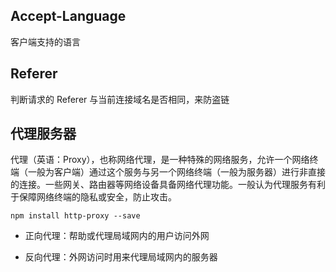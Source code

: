 ## Accept-Language
客户端支持的语言


## Referer
判断请求的 Referer 与当前连接域名是否相同，来防盗链


## 代理服务器
代理（英语：Proxy），也称网络代理，是一种特殊的网络服务，允许一个网络终端（一般为客户端）通过这个服务与另一个网络终端（一般为服务器）进行非直接的连接。一些网关、路由器等网络设备具备网络代理功能。一般认为代理服务有利于保障网络终端的隐私或安全，防止攻击。

`npm install http-proxy --save`

- 正向代理：帮助或代理局域网内的用户访问外网

- 反向代理：外网访问时用来代理局域网内的服务器


